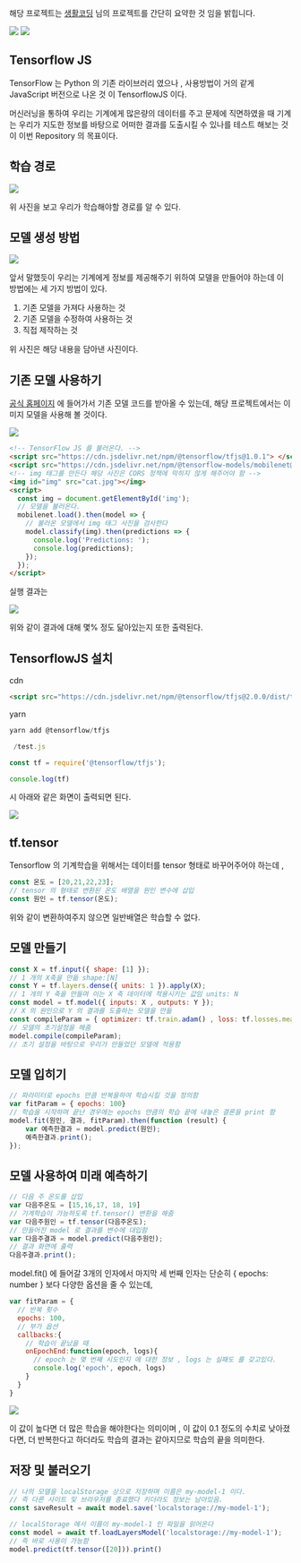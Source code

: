 해당 프로젝트는 <a href="https://www.youtube.com/user/egoing2">생활코딩</a> 님의 프로젝트를 간단히 요약한 것 임을 밝힙니다.

<img src="https://yt3.ggpht.com/ytc/AAUvwnixTZaU4vgEH-Zb3w4ZSTu9rrBCa7TM1puxT5PT=s48-c-k-c0xffffffff-no-rj-mo"/>

<img src="https://4.bp.blogspot.com/-Bhfh9UvwHfo/XhKWTevnkxI/AAAAAAAACPg/YvEcxJ19pIQJJloauu5pWZk6C5_twiUpQCLcBGAsYHQ/s1600/tensorflowjs.png"/>

## Tensorflow JS

TensorFlow 는 Python 의 기존 라이브러리 였으나 , 사용방법이 거의 같게 JavaScript 버전으로 나온 것 이 TensorflowJS 이다.

머신러닝을 통하여 우리는 기계에게 많은량의 데이터를 주고 문제에 직면하였을 때 기계는 우리가 지도한 정보를 바탕으로 어떠한 결과를
도출시킬 수 있나를 테스트 해보는 것이 이번 Repository 의 목표이다.

## 학습 경로

<img src="./Machine_Rule.png" />

위 사진을 보고 우리가 학습해야할 경로를 알 수 있다.

## 모델 생성 방법

<img src="./Machine_Model.png" />

앞서 말했듯이 우리는 기계에게 정보를 제공해주기 위하여 모델을 만들어야 하는데 이 방법에는 세 가지 방법이 있다.

1. 기존 모델을 가져다 사용하는 것
2. 기존 모델을 수정하여 사용하는 것
3. 직접 제작하는 것

위 사진은 해당 내용을 담아낸 사진이다.

## 기존 모델 사용하기

<a href="https://www.tensorflow.org/js">공식 홈페이지</a> 에 들어가서 기존 모델 코드를 받아올 수 있는데,
해당 프로젝트에서는 이미지 모델을 사용해 볼 것이다.

<img src="./Machine_SelImg.png" />

```html
<!-- TensorFlow JS 를 불러온다. -->
<script src="https://cdn.jsdelivr.net/npm/@tensorflow/tfjs@1.0.1"> </script>
<script src="https://cdn.jsdelivr.net/npm/@tensorflow-models/mobilenet@1.0.0"> </script>
<!-- img 태그를 만든다 해당 사진은 CORS 정책에 막히지 않게 해주어야 함 -->
<img id="img" src="cat.jpg"></img>
<script>
  const img = document.getElementById('img');
  // 모델을 불러온다.
  mobilenet.load().then(model => {
    // 불러온 모델에서 img 태그 사진을 검사한다
    model.classify(img).then(predictions => {
      console.log('Predictions: ');
      console.log(predictions);
    });
  });
</script>
```

실행 결과는

<img src="./Machine_Result.png" />

위와 같이 결과에 대해 몇% 정도 닮아있는지 또한 출력된다.

## TensorflowJS 설치

cdn

```html
<script src="https://cdn.jsdelivr.net/npm/@tensorflow/tfjs@2.0.0/dist/tf.min.js"></script>
```

yarn

```javascript
yarn add @tensorflow/tfjs

 /test.js

const tf = require('@tensorflow/tfjs');
```

```javascript
console.log(tf)
```

시 아래와 같은 화면이 출력되면 된다.

<img src="./log_tf.PNG" />

## tf.tensor

Tensorflow 의 기계학습을 위해서는 데이터를 tensor 형태로 바꾸어주어야 하는데 ,

```javascript
const 온도 = [20,21,22,23];
// tensor 의 형태로 변환된 온도 배열을 원인 변수에 삽입
const 원인 = tf.tensor(온도);
```

위와 같이 변환하여주지 않으면 일반배열은 학습할 수 없다.

## 모델 만들기

```javascript
const X = tf.input({ shape: [1] });
// 1 개의 X축을 만듦 shape:[N]
const Y = tf.layers.dense({ units: 1 }).apply(X);
// 1 개의 Y 축을 만들며 이는 X 축 데이터에 적용시키는 값임 units: N
const model = tf.model({ inputs: X , outputs: Y });
// X 의 원인으로 Y 의 결과를 도출하는 모델을 만듦
const compileParam = { optimizer: tf.train.adam() , loss: tf.losses.meanSquaredError }
// 모델의 초기설정을 해줌
model.compile(compileParam);
// 초기 설정을 바탕으로 우리가 만들었던 모델에 적용함
```

## 모델 입히기

```javascript
// 파라미터로 epochs 만큼 반복을하여 학습시킬 것을 정의함
var fitParam = { epochs: 100} 
// 학습을 시작하며 끝난 경우에는 epochs 만큼의 학습 끝에 내놓은 결론을 print 함
model.fit(원인, 결과, fitParam).then(function (result) {
    var 예측한결과 = model.predict(원인);
    예측한결과.print();
});  
```

## 모델 사용하여 미래 예측하기

```javascript
// 다음 주 온도를 삽입
var 다음주온도 = [15,16,17, 18, 19]
// 기계학습이 가능하도록 tf.tensor() 변환을 해줌
var 다음주원인 = tf.tensor(다음주온도);
// 만들어진 model 로 결과를 변수에 대입함
var 다음주결과 = model.predict(다음주원인);
// 결과 화면에 출력
다음주결과.print();
```

model.fit() 에 들어갈 3개의 인자에서 마지막 세 번째 인자는 단순히 { epochs: number } 보다 다양한 옵션을 줄 수 있는데,

```javascript
var fitParam = { 
  // 반복 횟수
  epochs: 100,
  // 부가 옵션
  callbacks:{
    // 학습이 끝났을 때
    onEpochEnd:function(epoch, logs){
      // epoch 는 몇 번째 시도인지 에 대한 정보 , logs 는 실패도 를 갖고있다.
      console.log('epoch', epoch, logs)
    }
  }
}
```

<img src="./failure.png" />

이 값이 높다면 더 많은 학습을 해야한다는 의미이며 , 이 값이 0.1 정도의 수치로 낮아졌다면,
더 반복한다고 하더라도 학습의 결과는 같아지므로 학습의 끝을 의미한다.

## 저장 및 불러오기

```javascript
// 나의 모델을 localStorage 상으로 저장하며 이름은 my-model-1 이다.
// 즉 다른 사이트 및 브라우저를 종료했다 키더라도 정보는 남아있음.
const saveResult = await model.save('localstorage://my-model-1');

// localStorage 에서 이름이 my-model-1 인 파일을 읽어온다
const model = await tf.loadLayersModel('localstorage://my-model-1');
// 즉 바로 사용이 가능함
model.predict(tf.tensor([20])).print()
```
